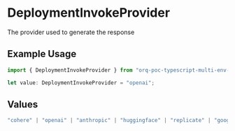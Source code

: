 # DeploymentInvokeProvider

The provider used to generate the response

## Example Usage

```typescript
import { DeploymentInvokeProvider } from "orq-poc-typescript-multi-env-version/models/operations";

let value: DeploymentInvokeProvider = "openai";
```

## Values

```typescript
"cohere" | "openai" | "anthropic" | "huggingface" | "replicate" | "google" | "google-ai" | "azure" | "aws" | "anyscale" | "perplexity" | "groq" | "fal" | "leonardoai" | "nvidia"
```